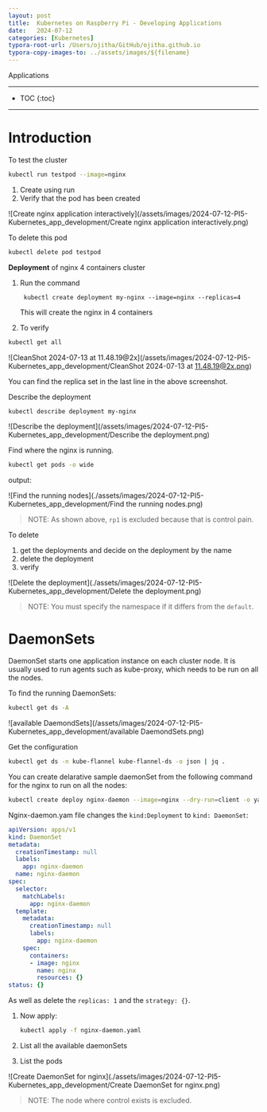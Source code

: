 ```yaml
---
layout: post
title:  Kubernetes on Raspberry Pi - Developing Applications
date:   2024-07-12
categories: [Kubernetes]
typora-root-url: /Users/ojitha/GitHub/ojitha.github.io
typora-copy-images-to: ../assets/images/${filename}
---
```


Applications

<!--more-->

------

* TOC
{:toc}
------

# Introduction

To test the cluster

```bash
kubectl run testpod --image=nginx
```

1. Create using run
2. Verify that the pod has been created

![Create nginx application interactively](/assets/images/2024-07-12-PI5-Kubernetes_app_development/Create nginx application interactively.png)

To delete this pod

```bash
kubectl delete pod testpod
```

**Deployment** of nginx 4 containers cluster

1. Run the command

    ```bas
     kubectl create deployment my-nginx --image=nginx --replicas=4
    ```

    This will create the nginx in 4 containers

2. To verify

```bash
kubectl get all
```



![CleanShot 2024-07-13 at 11.48.19@2x](/assets/images/2024-07-12-PI5-Kubernetes_app_development/CleanShot 2024-07-13 at 11.48.19@2x.png)

You can find the replica set in the last line in the above screenshot.

Describe the deployment

```bash
kubectl describe deployment my-nginx
```

![Describe the deployment](/assets/images/2024-07-12-PI5-Kubernetes_app_development/Describe the deployment.png)

Find where the nginx is running.

```bash
kubectl get pods -o wide
```

output:

![Find the running nodes](./assets/images/2024-07-12-PI5-Kubernetes_app_development/Find the running nodes.png)

> NOTE: As shown above, `rp1` is excluded because that is control pain.

To delete

1. get the deployments and decide on the deployment by the name
2. delete the deployment
3. verify

![Delete the deployment](./assets/images/2024-07-12-PI5-Kubernetes_app_development/Delete the deployment.png)

> NOTE: You must specify the namespace if it differs from the `default`.



# DaemonSets

DaemonSet starts one application instance on each cluster node. It is usually used to run agents such as kube-proxy, which needs to be run on all the nodes.

To find the running DaemonSets:

```bash
kubectl get ds -A
```



![available DaemondSets](/assets/images/2024-07-12-PI5-Kubernetes_app_development/available DaemondSets.png)

Get the configuration

```bash
kubectl get ds -n kube-flannel kube-flannel-ds -o json | jq .
```

You can create delarative sample daemonSet from the following command for the nginx to run on all the nodes:

```bash
kubectl create deploy nginx-daemon --image=nginx --dry-run=client -o yaml > nginx-daemon.yaml
```

Nginx-daemon.yam file changes the `kind:Deployment` to `kind: DaemonSet`:

```yaml
apiVersion: apps/v1
kind: DaemonSet
metadata:
  creationTimestamp: null
  labels:
    app: nginx-daemon
  name: nginx-daemon
spec:
  selector:
    matchLabels:
      app: nginx-daemon
  template:
    metadata:
      creationTimestamp: null
      labels:
        app: nginx-daemon
    spec:
      containers:
      - image: nginx
        name: nginx
        resources: {}
status: {}
```

As well as delete the `replicas: 1` and the `strategy: {}`.

1. Now apply:

    ```bash
    kubectl apply -f nginx-daemon.yaml
    ```

    

2. List all the available daemonSets

3. List the pods

![Create DaemonSet for nginx](./assets/images/2024-07-12-PI5-Kubernetes_app_development/Create DaemonSet for nginx.png)

> NOTE: The node where control exists is excluded.

